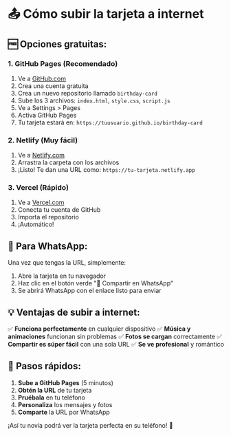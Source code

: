 # 📤 Cómo subir la tarjeta a internet

## 🆓 Opciones gratuitas:

### **1. GitHub Pages (Recomendado)**
1. Ve a [GitHub.com](https://github.com)
2. Crea una cuenta gratuita
3. Crea un nuevo repositorio llamado `birthday-card`
4. Sube los 3 archivos: `index.html`, `style.css`, `script.js`
5. Ve a Settings > Pages
6. Activa GitHub Pages
7. Tu tarjeta estará en: `https://tuusuario.github.io/birthday-card`

### **2. Netlify (Muy fácil)**
1. Ve a [Netlify.com](https://netlify.com)
2. Arrastra la carpeta con los archivos
3. ¡Listo! Te dan una URL como: `https://tu-tarjeta.netlify.app`

### **3. Vercel (Rápido)**
1. Ve a [Vercel.com](https://vercel.com)
2. Conecta tu cuenta de GitHub
3. Importa el repositorio
4. ¡Automático!

## 📱 Para WhatsApp:

Una vez que tengas la URL, simplemente:
1. Abre la tarjeta en tu navegador
2. Haz clic en el botón verde "📱 Compartir en WhatsApp"
3. Se abrirá WhatsApp con el enlace listo para enviar

## 💡 Ventajas de subir a internet:

✅ **Funciona perfectamente** en cualquier dispositivo
✅ **Música y animaciones** funcionan sin problemas
✅ **Fotos se cargan** correctamente
✅ **Compartir es súper fácil** con una sola URL
✅ **Se ve profesional** y romántico

## 🎯 Pasos rápidos:

1. **Sube a GitHub Pages** (5 minutos)
2. **Obtén la URL** de tu tarjeta
3. **Pruébala** en tu teléfono
4. **Personaliza** los mensajes y fotos
5. **Comparte** la URL por WhatsApp

¡Así tu novia podrá ver la tarjeta perfecta en su teléfono! 💖 